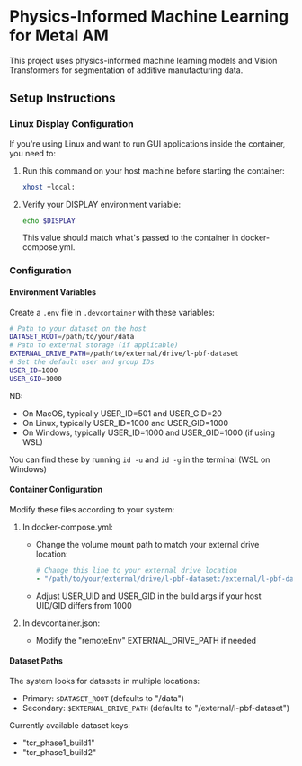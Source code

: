# Physics-Informed Machine Learning for Metal AM

This project uses physics-informed machine learning models and Vision Transformers for segmentation of additive manufacturing data.

## Setup Instructions

### Linux Display Configuration

If you're using Linux and want to run GUI applications inside the container, you need to:

1. Run this command on your host machine before starting the container:
   ```bash
   xhost +local:
	```

2. Verify your DISPLAY environment variable:
   ```bash
   echo $DISPLAY
   ```
   This value should match what's passed to the container in docker-compose.yml.

### Configuration

#### Environment Variables

Create a `.env` file in `.devcontainer` with these variables:

```bash
# Path to your dataset on the host
DATASET_ROOT=/path/to/your/data
# Path to external storage (if applicable)
EXTERNAL_DRIVE_PATH=/path/to/external/drive/l-pbf-dataset
# Set the default user and group IDs
USER_ID=1000
USER_GID=1000
```
NB:
- On MacOS, typically USER_ID=501 and USER_GID=20
- On Linux, typically USER_ID=1000 and USER_GID=1000
- On Windows, typically USER_ID=1000 and USER_GID=1000 (if using WSL)

You can find these by running `id -u` and `id -g` in the terminal (WSL on Windows)

#### Container Configuration

Modify these files according to your system:

1. In docker-compose.yml:
   - Change the volume mount path to match your external drive location:
     ```yaml
     # Change this line to your external drive location
     - "/path/to/your/external/drive/l-pbf-dataset:/external/l-pbf-dataset:ro"
     ```
   - Adjust USER_UID and USER_GID in the build args if your host UID/GID differs from 1000

2. In devcontainer.json:
   - Modify the "remoteEnv" EXTERNAL_DRIVE_PATH if needed

#### Dataset Paths

The system looks for datasets in multiple locations:
- Primary: `$DATASET_ROOT` (defaults to "/data")
- Secondary: `$EXTERNAL_DRIVE_PATH` (defaults to "/external/l-pbf-dataset")

Currently available dataset keys:
- "tcr_phase1_build1"
- "tcr_phase1_build2"
